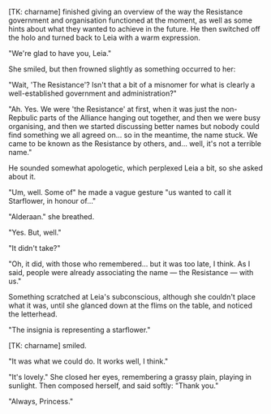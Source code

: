 [TK: charname] finished giving an overview of the way the Resistance government
and organisation functioned at the moment, as well as some hints about what
they wanted to achieve in the future. He then switched off the holo and turned
back to Leia with a warm expression.

"We're glad to have you, Leia."

She smiled, but then frowned slightly as something occurred to her:

"Wait, 'The Resistance'? Isn't that a bit of a misnomer for what is clearly a
well-established government and administration?"

"Ah. Yes. We were 'the Resistance' at first, when it was just the non-Repbulic
parts of the Alliance hanging out together, and then we were busy organising,
and then we started discussing better names but nobody could find something we
all agreed on… so in the meantime, the name stuck. We came to be known as the
Resistance by others, and… well, it's not a terrible name."

He sounded somewhat apologetic, which perplexed Leia a bit, so she asked about
it.

"Um, well. Some of" he made a vague gesture "us wanted to call it Starflower,
in honour of…"

"Alderaan." she breathed.

"Yes. But, well."

"It didn't take?"

"Oh, it did, with those who remembered… but it was too late, I think. As I
said, people were already associating the name — the Resistance — with us."

Something scratched at Leia's subconscious, although she couldn't place what it
was, until she glanced down at the flims on the table, and noticed the
letterhead.

"The insignia is representing a starflower."

[TK: charname] smiled.

"It was what we could do. It works well, I think."

"It's lovely." She closed her eyes, remembering a grassy plain, playing in
sunlight. Then composed herself, and said softly: "Thank you."

"Always, Princess."
